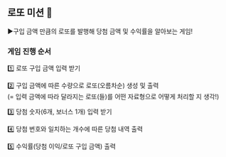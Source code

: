 ## 로또 미션 💨
▶️구입 금액 만큼의 로또를 발행해 당첨 금액 및 수익률을 알아보는 게임!

### 게임 진행 순서

1️⃣ 로또 구입 금액 입력 받기
<br>

2️⃣ 구입 금액에 따른 수량으로 로또(오름차순) 생성 및 출력
<br> (= 입력 금액에 따라 달라지는 로또(들)를 어떤 자료형으로 어떻게 처리할 지 생각!)

3️⃣ 당첨 숫자(6개, 보너스 1개) 입력 받기
<br>

4️⃣ 당첨 번호와 일치하는 개수에 따른 당첨 내역 출력
<br>

5️⃣ 수익률(당첨 이익/로또 구입 금액) 출력
